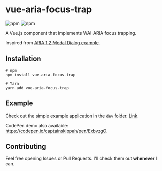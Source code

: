 # vue-aria-focus-trap

![npm](https://img.shields.io/npm/v/vue-aria-focus-trap)
![npm](https://img.shields.io/npm/dm/vue-aria-focus-trap)

A Vue.js component that implements WAI-ARIA focus trapping.

Inspired from [ARIA 1.2 Modal Dialog example](https://w3c.github.io/aria-practices/examples/dialog-modal/dialog.html).

## Installation

```
# npm
npm install vue-aria-focus-trap

# Yarn
yarn add vue-aria-focus-trap
```

## Example

Check out the simple example application in the `dev` folder. [Link](./dev/App.vue).

CodePen demo also available: https://codepen.io/captainskippah/pen/ExbvzgO.

## Contributing

Feel free opening Issues or Pull Requests. I'll check them out **whenever** I can.
